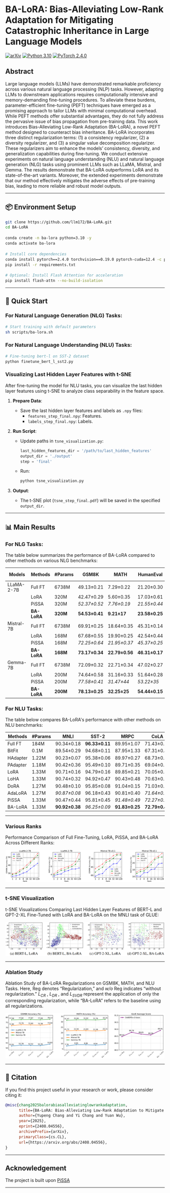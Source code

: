 
# BA-LoRA: Bias-Alleviating Low-Rank Adaptation for Mitigating Catastrophic Inheritance in Large Language Models

[![arXiv](https://img.shields.io/badge/arXiv-2408.04556-b31b1b.svg)](https://arxiv.org/abs/2408.04556)
[![Python 3.10](https://img.shields.io/badge/python-3.10-blue.svg)](https://www.python.org/downloads/release/python-3100/)
[![PyTorch 2.4.0](https://img.shields.io/badge/pytorch-2.4.0-red)](https://pytorch.org/)

## Abstract

Large language models (LLMs) have demonstrated remarkable proficiency across various natural language processing (NLP) tasks. However, adapting LLMs to downstream applications requires computationally intensive and memory-demanding fine-tuning procedures. To alleviate these burdens, parameter-efficient fine-tuning (PEFT) techniques have emerged as a promising approach to tailor LLMs with minimal computational overhead. While PEFT methods offer substantial advantages, they do not fully address the pervasive issue of bias propagation from pre-training data. This work introduces Bias-Alleviating Low-Rank Adaptation (BA-LoRA), a novel PEFT method designed to counteract bias inheritance. BA-LoRA incorporates three distinct regularization terms: (1) a consistency regularizer, (2) a diversity regularizer, and (3) a singular value decomposition regularizer. These regularizers aim to enhance the models’ consistency, diversity, and generalization capabilities during fine-tuning. We conduct extensive experiments on natural language understanding (NLU) and natural language generation (NLG) tasks using prominent LLMs such as LLaMA, Mistral, and Gemma. The results demonstrate that BA-LoRA outperforms LoRA and its state-of-the-art variants. Moreover, the extended experiments demonstrate that our method effectively mitigates the adverse effects of pre-training bias, leading to more reliable and robust model outputs.

---

## 📦 Environment Setup
```bash
git clone https://github.com/llm172/BA-LoRA.git
cd BA-LoRA

conda create -n ba-lora python=3.10 -y
conda activate ba-lora

# Install core dependencies
conda install pytorch==2.4.0 torchvision==0.19.0 pytorch-cuda=12.4 -c pytorch -c nvidia
pip install -r requirements.txt

# Optional: Install Flash Attention for acceleration
pip install flash-attn --no-build-isolation
```

---

## 🚀 Quick Start

### For Natural Language Generation (NLG) Tasks:

```bash
# Start training with default parameters
sh scripts/ba-lora.sh
```

### For Natural Language Understanding (NLU) Tasks:

```bash
# Fine-tuning bert-l on SST-2 dataset
python finetune_bert_l_sst2.py
```

### Visualizing Last Hidden Layer Features with t-SNE

After fine-tuning the model for NLU tasks, you can visualize the last hidden layer features using t-SNE to analyze class separability in the feature space.

1. **Prepare Data**:
   - Save the last hidden layer features and labels as `.npy` files:
     - `features_step_final.npy`: Features.
     - `labels_step_final.npy`: Labels.

2. **Run Script**:
   - Update paths in `tsne_visualization.py`:
     ```python
     last_hidden_features_dir = '/path/to/last_hidden_features'
     output_dir = './output'
     step = 'final'
     ```
   - Run:
     ```bash
     python tsne_visualization.py
     ```

3. **Output**:
   - The t-SNE plot (`tsne_step_final.pdf`) will be saved in the specified `output_dir`.

---

## 📊 Main Results
### For NLG Tasks:
The table below summarizes the performance of BA-LoRA compared to other methods on various NLG benchmarks:

| **Models**       | **Methods** | **#Params** | **GSM8K**            | **MATH**             | **HumanEval**        | **MBPP**             | **MT-Bench**         | **Avg**  |
|-------------------|-------------|-------------|-----------------------|-----------------------|-----------------------|-----------------------|-----------------------|----------|
| LLaMA-2-7B       | Full FT     | 6738M       | 49.13±0.21            | 7.29±0.22             | 21.20±0.30            | _35.59±0.25_          | _4.91±0.01_           | 23.62    |
|                  | LoRA        | 320M        | 42.47±0.29            | 5.60±0.35             | 17.03±0.61            | 32.77±0.46            | 4.62±0.11             | 20.50    |
|                  | PiSSA       | 320M        | _52.37±0.52_          | _7.76±0.19_           | _21.55±0.44_          | 33.09±0.57            | 4.87±0.06             | _23.93_  |
|                  | **BA-LoRA** | **320M**    | **54.53±0.41**        | **9.21±17**           | **23.58±0.25**        | **36.86±0.31**        | **5.11±0.05**         | **25.86**|
| Mistral-7B       | Full FT     | 6738M       | 69.91±0.25            | 18.64±0.35            | 45.31±0.14            | 51.46±0.13            | 4.95±0.05             | 38.05    |
|                  | LoRA        | 168M        | 67.68±0.55            | 19.90±0.25            | 42.54±0.44            | 56.85±0.23            | 4.92±0.07             | 38.38    |
|                  | PiSSA       | 168M        | _72.25±0.64_          | _21.95±0.37_          | _45.37±0.25_          | _61.57±0.44_          | _5.23±0.05_           | _41.27_  |
|                  | **BA-LoRA** | **168M**    | **73.17±0.34**        | **22.79±0.56**        | **46.31±0.17**        | **62.77±0.33**        | **5.41±0.06**         | **42.09**|
| Gemma-7B         | Full FT     | 6738M       | 72.09±0.32            | 22.71±0.34            | 47.02±0.27            | 55.67±0.05            | 5.40±0.12             | 40.58    |
|                  | LoRA        | 200M        | 74.64±0.58            | 31.16±0.33            | 51.64±0.28            | 63.52±0.65            | 5.01±0.03             | 45.19    |
|                  | PiSSA       | 200M        | _77.58±0.41_          | _31.47±44_            | _53.22±35_            | _65.49±0.18_          | _5.66±0.05_           | _46.68_  |
|                  | **BA-LoRA** | **200M**    | **78.13±0.25**        | **32.25±25**          | **54.44±0.15**        | **66.25±0.33**        | **5.73±0.07**         | **47.36**|

### For NLU Tasks:
The table below compares BA-LoRA's performance with other methods on NLU benchmarks:

| **Methods** | **#Params** | **MNLI**         | **SST-2**           | **MRPC**          | **CoLA**          | **QNLI**          | **QQP**           | **RTE**           | **SST-B**         | **Avg**  |
|-------------|-------------|------------------|---------------------|-------------------|-------------------|-------------------|-------------------|-------------------|-------------------|----------|
| Full FT     | 184M        | 90.34±0.18       | **96.33±0.11**      | 89.95±1.07        | 71.43±0.72        | 94.24±0.10        | 92.11±0.28        | 83.75±1.81        | 91.04±0.48        | 88.86    |
| BitFit      | 0.1M        | 89.54±0.29       | 94.68±0.11          | 87.95±1.33        | 67.31±0.49        | 92.45±0.17        | 88.72±0.45        | 79.12±0.39        | 91.63±0.37        | 86.43    |
| HAdapter    | 1.22M       | 90.23±0.07       | 95.38±0.06          | 89.97±0.27        | 68.73±0.27        | 94.31±0.29        | 91.99±0.28        | 84.76±0.39        | 91.58±0.13        | 88.37    |
| PAdapter    | 1.18M       | 90.42±0.36       | 95.49±0.10          | 89.71±0.35        | 69.04±0.10        | 94.38±0.26        | 92.15±0.43        | 85.53±0.18        | 91.69±0.13        | 88.55    |
| LoRA        | 1.33M       | 90.71±0.16       | 94.79±0.16          | 89.85±0.21        | 70.05±0.34        | 93.94±0.09        | 92.07±0.48        | 85.43±0.09        | 91.67±0.29        | 88.56    |
| LoHA        | 1.33M       | 90.74±0.32       | 94.92±0.47          | 90.43±0.48        | 70.63±0.10        | 93.95±0.28        | 92.05±0.09        | 86.41±0.10        | 91.72±0.28        | 88.86    |
| DoRA        | 1.27M       | 90.48±0.10       | 95.85±0.08          | 91.04±0.15        | 71.03±0.18        | 94.21±0.37        | 92.34±0.16        | 86.19±0.25        | 91.92±0.38        | 89.13    |
| AdaLoRA     | 1.27M       | _90.87±0.08_     | 96.18±0.43          | 90.81±0.40        | _71.64±0.12_      | _94.68±0.46_      | _92.37±0.35_      | _87.78±0.36_      | 91.97±0.43        | _89.53_  |
| PiSSA       | 1.33M       | 90.47±0.44       | 95.81±0.45          | _91.48±0.49_      | _72.27±0.29_      | 94.41±0.41        | 92.21±0.26        | 87.14±0.08        | _91.93±0.25_      | _89.47_  |
| BA-LoRA     | 1.33M       | **90.92±0.38**   | _96.25±0.09_        | **91.83±0.25**    | **72.79±0.42**    | **94.84±0.26**    | **92.59±0.18**    | **87.87±0.31**    | **92.15±0.08**    | **89.91**|

---

### Various Ranks
Performance Comparison of Full Fine-Tuning, LoRA, PiSSA, and BA-LoRA Across Different Ranks:

![t-SNE Visualization](./assets/various_ranks.png)

---

### t-SNE Visualization
t-SNE Visualizations Comparing Last Hidden Layer Features of BERT-L and GPT-2-XL Fine-Tuned with LoRA and BA-LoRA on the MNLI task of GLUE:

![t-SNE Visualization](./assets/t-sne.png)

---

### Ablation Study
Ablation Study of BA-LoRA Regularizations on GSM8K, MATH, and NLU Tasks. Here, $\mathrm{Reg}$ denotes “Regularization,” and $\mathit{w/o}\ \mathrm{Reg}$ indicates “without regularization.” $L_{CR}$ , $L_{DR}$ , and $L_{SVDR}$ represent the application of only the corresponding regularization, while “BA-LoRA” refers to the baseline using all regularizations.

![Ablation Study](./assets/ablation.png)

---

## 📄 Citation

If you find this project useful in your research or work, please consider citing it:

```bibtex
@misc{chang2025balorabiasalleviatinglowrankadaptation,
      title={BA-LoRA: Bias-Alleviating Low-Rank Adaptation to Mitigate Catastrophic Inheritance in Large Language Models}, 
      author={Yupeng Chang and Yi Chang and Yuan Wu},
      year={2025},
      eprint={2408.04556},
      archivePrefix={arXiv},
      primaryClass={cs.CL},
      url={https://arxiv.org/abs/2408.04556}, 
}

```
---

## Acknowledgement
The project is built upon [PiSSA](https://github.com/GraphPKU/PiSSA)

---
